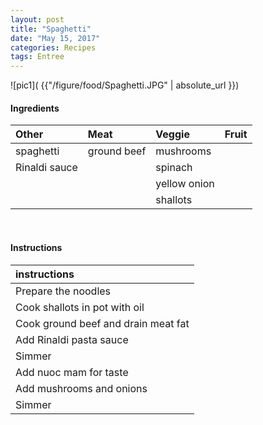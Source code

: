 ```yaml
---
layout: post
title: "Spaghetti"
date: "May 15, 2017"
categories: Recipes
tags: Entree
---
```




![pic1]( {{"/figure/food/Spaghetti.JPG" | absolute_url }})




#### Ingredients

<table class = "presenttab">
 <thead>
  <tr>
   <th style="text-align:left;"> Other </th>
   <th style="text-align:left;"> Meat </th>
   <th style="text-align:left;"> Veggie </th>
   <th style="text-align:left;"> Fruit </th>
  </tr>
 </thead>
<tbody>
  <tr>
   <td style="text-align:left;"> spaghetti </td>
   <td style="text-align:left;"> ground beef </td>
   <td style="text-align:left;"> mushrooms </td>
   <td style="text-align:left;">  </td>
  </tr>
  <tr>
   <td style="text-align:left;"> Rinaldi sauce </td>
   <td style="text-align:left;">  </td>
   <td style="text-align:left;"> spinach </td>
   <td style="text-align:left;">  </td>
  </tr>
  <tr>
   <td style="text-align:left;">  </td>
   <td style="text-align:left;">  </td>
   <td style="text-align:left;"> yellow onion </td>
   <td style="text-align:left;">  </td>
  </tr>
  <tr>
   <td style="text-align:left;">  </td>
   <td style="text-align:left;">  </td>
   <td style="text-align:left;"> shallots </td>
   <td style="text-align:left;">  </td>
  </tr>
</tbody>
</table>

<br>

#### Instructions

<table class = "presenttabnoh">
 <thead>
  <tr>
   <th style="text-align:left;"> instructions </th>
  </tr>
 </thead>
<tbody>
  <tr>
   <td style="text-align:left;"> Prepare the noodles </td>
  </tr>
  <tr>
   <td style="text-align:left;"> Cook shallots in pot with oil </td>
  </tr>
  <tr>
   <td style="text-align:left;"> Cook ground beef and drain meat fat </td>
  </tr>
  <tr>
   <td style="text-align:left;"> Add Rinaldi pasta sauce </td>
  </tr>
  <tr>
   <td style="text-align:left;"> Simmer </td>
  </tr>
  <tr>
   <td style="text-align:left;"> Add nuoc mam for taste </td>
  </tr>
  <tr>
   <td style="text-align:left;"> Add mushrooms and onions </td>
  </tr>
  <tr>
   <td style="text-align:left;"> Simmer </td>
  </tr>
</tbody>
</table>

